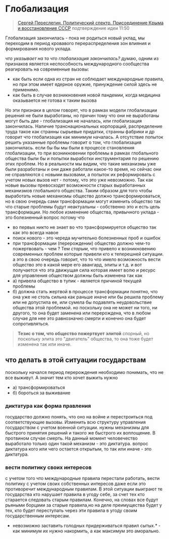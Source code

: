 # Глобализация

> [Сергей Переслегин. Политический спектр. Присоединение Крыма и восстановление СССР](https://www.youtube.com/watch?v=Lfb9R98w6B8) подтверждение идеи 11:50

Глобализация закончилась - пока не родиться новый уклад, мы переходим в период кровавого перераспределения зон влияния и формирования нового уклада. 

*что указывает на то что глобализация закончилась?* думаю, одним из признаков является неспособность международного сообщества реагировать на современные вызовы: 
- как быть если одна из стран не соблюдает международные правила, но при этом имеет ядерное оружие, принуждение силой здесь не применимо. 
- как быть в случае возникновения новой пандемии, когда медицина оказывается не готова к таким вызова 

Но эти признаки в целом говорят, что в рамках модели глобализации решения не были выработаны, но причин тому что они не выработаны могут быть две - глобализация не началась, или глобализация закончилась. 
Наличие транснациональных корпораций, распределение труда такое как странны сырьевые придатки, странны фабрики и др говорит что глобализация как минимум началась. А отсутствие попыток решить указанные проблемы говорит о том, что глобализация закончилась. если бы бы мы были в процессе становления глобализации, то при возникновении проблемы в рамках глобального общества были бы и попытки выработки инструментария по решению этих проблем. Но в реальности мы видим, что такие механизмы уже были разработаны и они даже работали какое-то время, но сейчас они не справляются с новыми вызовами, а попыток их реформировать с учетом новых вызов нет - потому, что это уже невозможно. Так как новые вызовы превосходят возможности старых выработанных механизмов глобального общества. Таким образом  для того чтобы выработать новые механизмы общество должно трансформироваться, но в свою очередь сами трансформации могут изменить общество так что старые проблемы будут неактуальны - собственно это и есть цель трансформации. Но любое изменение общества, привычного уклада - это болезненный вопрос потому что 
- во первых никто не знает во что трансформируется общество так как это всегда навое
- поиск нового - это череда мучительно болезненных проб и ошибок
- при трансформации (перерождении) общество должно чем-то пожертвовать - чем ? Тем *старым*, что привело к возникновению современных проблем которые привели кго к теперешней ситуации. а это в свою очередь говорит, что то что имело возможность вести общество это в какой мере его авангард, элиты и т.д. и вот получается что эта движущая сила которая имеет волю и ресурс для управления обществом должны быть изменена так как 
- а) привела общество в тупик - является причиной текущей проблемы
- б) должна стать жертвой в процессе трансформации 
понятно, что она уже не столь сильна как раньше иначе или бы решила проблему или не допустила ее, или сумела бы подавлять неудовольствие общества этой проблемой. но поскольку она не может ни того, ни другого, то она будет заменена или перерождена, что в любом случае для нее это равнозначно смерти и конечно она будет сопротивляться. 
> **Тезис о том, что общество пожертвует элитой** спорный, но поскольку элита это "двигатель" общества, то она тоже будет изменена так или иначе.

## что делать в этой ситуации государствам

поскольку начался период перерождения необходимо понимать, что не все выживут. А значит тем кто хочет выжить нужно 
- а) трансформироваться 
- б) бороться за выживание

### диктатура как форма правления 
государство должно понять, что оно на войне и перестроиться под соответствующие вызовы. Изменить всю структуру управления государством с учетом военной ситуации. нужны механизмы для быстрого принятия решений и такого же быстрого их воплощение. В протвином случае смерть. На данный момент человечество выработало только один такой механизм - это диктатура. вопрос диктатура кого или чего остается открытым, то так или иначе - это диктатура. 

### вести политику своих интересов 
с учетом того что международные правила перестали работать, вести политику с учетом своих собственных интересов даже если это противоречит международным правилам. В этой ситуации выиграют те государства кто нарушает правила в угоду себе, за счет тех кто старается следовать старым правилам. Конечно, на словах все будут рьяными борцами за старые правила,но на деле преимущества будет у тех, кто будет переступать через эти правила в угоду своим государственным интересам.  
* невозможно заставить голодных придерживаться правил сытых.* - как минимум их нужно накормить, а как максимум это аморально.

